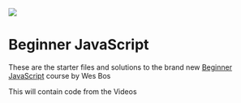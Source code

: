 ![](https://res.cloudinary.com/wesbos/image/upload/v1574876851/BJS/BJS-Social-Share.png)

# Beginner JavaScript

These are the starter files and solutions to the brand new [Beginner JavaScript](https://BeginnerJavaScript.com) course by Wes Bos

This will contain code from the Videos
